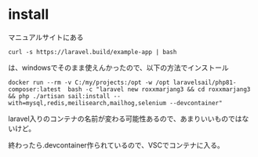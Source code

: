 # install
マニュアルサイトにある

```
curl -s https://laravel.build/example-app | bash
```
は、windowsでそのまま使えんかったので、以下の方法でインストール

```
docker run --rm -v C:/my/projects:/opt -w /opt laravelsail/php81-composer:latest  bash -c "laravel new roxxmarjang3 && cd roxxmarjang3 && php ./artisan sail:install --with=mysql,redis,meilisearch,mailhog,selenium --devcontainer"
```
laravel入りのコンテナの名前が変わる可能性あるので、あまりいいものではないけど。

終わったら.devcontainer作られているので、VSCでコンテナに入る。
